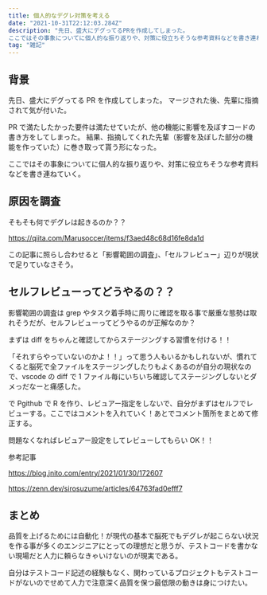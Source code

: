 ```yaml
---
title: 個人的なデグレ対策を考える
date: "2021-10-31T22:12:03.284Z"
description: "先日、盛大にデグってるPRを作成してしまった。
ここではその事象についてに個人的な振り返りや、対策に役立ちそうな参考資料などを書き連ねていく。"
tag: "雑記"
---
```


## 背景

先日、盛大にデグってる PR を作成してしまった。
マージされた後、先輩に指摘されて気が付いた。

PR で満たしたかった要件は満たせていたが、他の機能に影響を及ぼすコードの書き方をしてしまった。
結果、指摘してくれた先輩（影響を及ぼした部分の機能を作っていた）に巻き取って貰う形になった。

ここではその事象についてに個人的な振り返りや、対策に役立ちそうな参考資料などを書き連ねていく。

## 原因を調査

そもそも何でデグレは起きるのか？？

https://qiita.com/Marusoccer/items/f3aed48c68d16fe8da1d

この記事に照らし合わせると「影響範囲の調査」、「セルフレビュー」辺りが現状で足りていなさそう。

## セルフレビューってどうやるの？？

影響範囲の調査は grep やタスク着手時に周りに確認を取る事で厳重な態勢は取れそうだが、セルフレビューってどうやるのが正解なのか？

まずは diff をちゃんと確認してからステージングする習慣を付ける！！

「それすらやっていないのかよ！！」って思う人もいるかもしれないが、慣れてくると脳死で全ファイルをステージングしたりもよくあるのが自分の現状なので、vscode の diff で 1 ファイル毎にいちいち確認してステージングしないとダメっだなーと痛感した。

で Pgithub で R を作り、レビュアー指定をしないで、自分がまずはセルフでレビューする。ここではコメントを入れていく！あとでコメント箇所をまとめて修正する。

問題なくなればレビュアー設定をしてレビューしてもらい OK！！

参考記事

https://blog.jnito.com/entry/2021/01/30/172607

https://zenn.dev/sirosuzume/articles/64763fad0efff7

## まとめ

品質を上げるためには自動化！が現代の基本で脳死でもデグレが起こらない状況を作る事が多くのエンジニアにとっての理想だと思うが、テストコードを書かない現場だと人力に頼らなきゃいけないのが現実である。

自分はテストコード記述の経験もなく、関わっているプロジェクトもテストコードがないのでせめて人力で注意深く品質を保つ最低限の動きは身につけたい。
